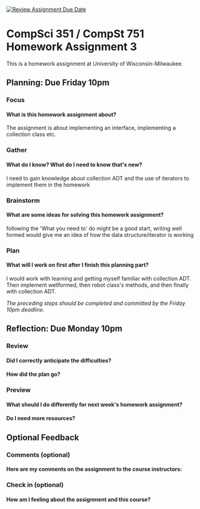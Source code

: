 [![Review Assignment Due Date](https://classroom.github.com/assets/deadline-readme-button-24ddc0f5d75046c5622901739e7c5dd533143b0c8e959d652212380cedb1ea36.svg)](https://classroom.github.com/a/2NBAP26q)
# CompSci 351 / CompSt 751 Homework Assignment 3

This is a homework assignment at University of Wisconsin-Milwaukee.

## Planning: Due Friday 10pm

### Focus

#### What is this homework assignment about?
The assignment is about implementing an interface, implementing a collection class etc.
### Gather

#### What do I know?  What do I need to know that's new?
I need to gain knowledge about collection ADT and the use of iterators to implement them in the homework
### Brainstorm

#### What are some ideas for solving this homework assignment?
following the 'What you need to' do might be a good start, writing well formed would give me an idea of how the data structure/iterator is working 

### Plan

#### What will I work on first after I finish this planning part?
I would work with learning and getting myself familiar with collection ADT. 
Then implement wellformed, then robot class's methods, and then finally with collection ADT. 

*The preceding steps should be completed and committed by the
Friday 10pm deadline.*

## Reflection: Due Monday 10pm

### Review

#### Did I correctly anticipate the difficulties?

#### How did the plan go?

### Preview

#### What should I do differently for next week's homework assignment?

#### Do I need more resources?

## Optional Feedback

### Comments (optional)

#### Here are my comments on the assignment to the course instructors:

### Check in (optional)

#### How am I feeling about the assignment and this course?
